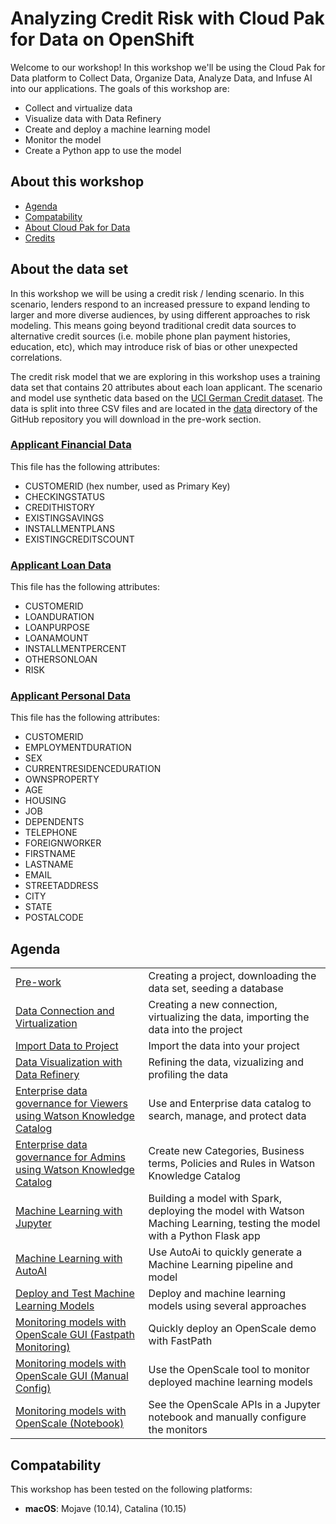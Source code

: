 
# Analyzing Credit Risk with Cloud Pak for Data on OpenShift

Welcome to our workshop! In this workshop we'll be using the Cloud Pak for Data platform to Collect Data, Organize Data, Analyze Data, and Infuse AI into our applications. The goals of this workshop are:

* Collect and virtualize data
* Visualize data with Data Refinery
* Create and deploy a machine learning model
* Monitor the model
* Create a Python app to use the model

## About this workshop

* [Agenda](#agenda)
* [Compatability](#compatability)
* [About Cloud Pak for Data](#about-cloud-pak-for-data)
* [Credits](#credits)

## About the data set

In this workshop we will be using a credit risk / lending scenario. In this scenario, lenders respond to an increased pressure to expand lending to larger and more diverse audiences, by using different approaches to risk modeling. This means going beyond traditional credit data sources to alternative credit sources (i.e. mobile phone plan payment histories, education, etc), which may introduce risk of bias or other unexpected correlations.

The credit risk model that we are exploring in this workshop uses a training data set that contains 20 attributes about each loan applicant. The scenario and model use synthetic data based on the [UCI German Credit dataset](https://archive.ics.uci.edu/ml/datasets/Statlog+(German+Credit+Data)). The data is split into three CSV files and are located in the [data](../data/split) directory of the GitHub repository you will download in the pre-work section.

### [Applicant Financial Data](../../data/split/applicant_financial_data.csv)

This file has the following attributes:

* CUSTOMERID (hex number, used as Primary Key)
* CHECKINGSTATUS
* CREDITHISTORY
* EXISTINGSAVINGS
* INSTALLMENTPLANS
* EXISTINGCREDITSCOUNT

### **[Applicant Loan Data](../../data/split/applicant_loan_data.csv)**

This file has the following attributes:

* CUSTOMERID
* LOANDURATION
* LOANPURPOSE
* LOANAMOUNT
* INSTALLMENTPERCENT
* OTHERSONLOAN
* RISK

### **[Applicant Personal Data](../../data/split/applicant_personal_data.csv)**

This file has the following attributes:

* CUSTOMERID
* EMPLOYMENTDURATION
* SEX
* CURRENTRESIDENCEDURATION
* OWNSPROPERTY
* AGE
* HOUSING
* JOB
* DEPENDENTS
* TELEPHONE
* FOREIGNWORKER
* FIRSTNAME
* LASTNAME
* EMAIL
* STREETADDRESS
* CITY
* STATE
* POSTALCODE

## Agenda

|   |   |
| - | - |
| [Pre-work](pre-work/README.md) | Creating a project, downloading the data set, seeding a database |
| [Data Connection and Virtualization](data-connection-and-virtualization/README.md) | Creating a new connection, virtualizing the data, importing the data into the project |
| [Import Data to Project](addData/README.md) | Import the data into your project |
| [Data Visualization with Data Refinery](data-visualization-and-refinery/README.md) | Refining the data, vizualizing and profiling the data |
| [Enterprise data governance for Viewers using Watson Knowledge Catalog](watson-knowledge-catalog-user/README.md) | Use and Enterprise data catalog to search, manage, and protect data |
| [Enterprise data governance for Admins using Watson Knowledge Catalog](watson-knowledge-catalog-admin/README.md) | Create new Categories, Business terms, Policies and Rules in Watson Knowledge Catalog |
| [Machine Learning with Jupyter](machine-learning-in-Jupyter-notebook/README.md) | Building a model with Spark, deploying the model with Watson Maching Learning, testing the model with a Python Flask app |
| [Machine Learning with AutoAI](machine-learning-autoai/README.md) | Use AutoAi to quickly generate a Machine Learning pipeline and model |
| [Deploy and Test Machine Learning Models](machine-learning-deployment-scoring/README.md) | Deploy and machine learning models using several approaches |
| [Monitoring models with OpenScale GUI (Fastpath Monitoring)](openscale-fastpath/README.md) | Quickly deploy an OpenScale demo with FastPath |
| [Monitoring models with OpenScale GUI (Manual Config)](openscale-gui-manual-config/README.md) | Use the OpenScale tool to monitor deployed machine learning models |
| [Monitoring models with OpenScale (Notebook)](openscale-notebook/README.md) | See the OpenScale APIs in a Jupyter notebook and manually configure the monitors |

## Compatability

This workshop has been tested on the following platforms:

* **macOS**: Mojave (10.14), Catalina (10.15)
